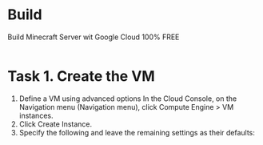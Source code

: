 # Build
Build Minecraft Server wit Google Cloud 100% FREE

```sh-session

```

# Task 1. Create the VM
1. Define a VM using advanced options
In the Cloud Console, on the Navigation menu (Navigation menu), click Compute Engine > VM instances.
2. Click Create Instance.
3. Specify the following and leave the remaining settings as their defaults: